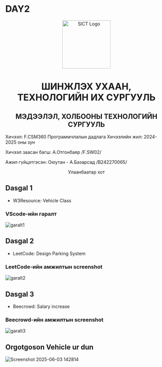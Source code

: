 # DAY2

<p align="center"> <img src="https://www.must.edu.mn/media/uploads/2022/08/10/image-20220810124218-2.png" alt="SICT Logo" width="150"/> </p> <h1 align="center">ШИНЖЛЭХ УХААН, ТЕХНОЛОГИЙН ИХ СУРГУУЛЬ</h1> <h2 align="center">МЭДЭЭЛЭЛ, ХОЛБООНЫ ТЕХНОЛОГИЙН СУРГУУЛЬ</h2>

Хичээл: F.CSM360 Программчлалын дадлага Хичээлийн жил: 2024-2025 оны зун

Хичээл заасан багш: А.Отгонбаяр /F.SW02/

Ажил гүйцэтгэсэн: Оюутан - А.Базарсад /B242270065/

<p align="center"> Улаанбаатар хот </p>

## Dasgal 1
- W3Resource: Vehicle Class

### VScode-ийн гаралт

![garalt1](https://github.com/user-attachments/assets/3b8ea091-e719-4c22-902b-acd4520330e8)




## Dasgal 2
- LeetCode: Design Parking System

### LeetCode-ийн амжилтын screenshot

![garalt2](https://github.com/user-attachments/assets/4142fec6-847a-469b-9b73-73a061b2bd09)




## Dasgal 3
- Beecrowd: Salary increase

### Beecrowd-ийн амжилтын screenshot

![garalt3](https://github.com/user-attachments/assets/cba8afdc-0bde-4491-9fa3-be9849c388cc)



## Orgotgoson Vehicle ur dun

![Screenshot 2025-06-03 142814](https://github.com/user-attachments/assets/c2a6e08d-b4d8-408c-8c8a-9caf34294f2a)
